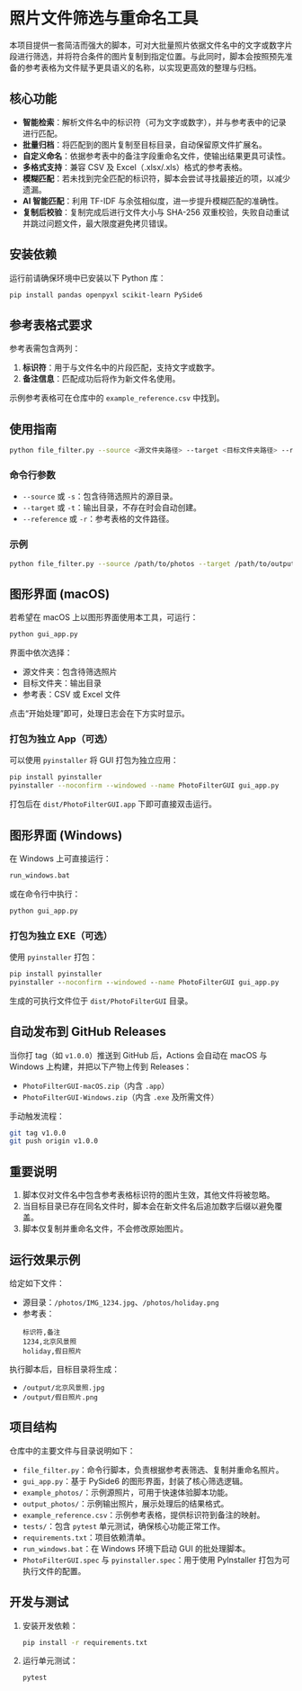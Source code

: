 # 照片文件筛选与重命名工具

本项目提供一套简洁而强大的脚本，可对大批量照片依据文件名中的文字或数字片段进行筛选，并将符合条件的图片复制到指定位置。与此同时，脚本会按照预先准备的参考表格为文件赋予更具语义的名称，以实现更高效的整理与归档。

## 核心功能

- **智能检索**：解析文件名中的标识符（可为文字或数字），并与参考表中的记录进行匹配。
- **批量归档**：将匹配到的图片复制至目标目录，自动保留原文件扩展名。
- **自定义命名**：依据参考表中的备注字段重命名文件，使输出结果更具可读性。
- **多格式支持**：兼容 CSV 及 Excel（.xlsx/.xls）格式的参考表格。
- **模糊匹配**：若未找到完全匹配的标识符，脚本会尝试寻找最接近的项，以减少遗漏。
- **AI 智能匹配**：利用 TF-IDF 与余弦相似度，进一步提升模糊匹配的准确性。
- **复制后校验**：复制完成后进行文件大小与 SHA-256 双重校验，失败自动重试并跳过问题文件，最大限度避免拷贝错误。

## 安装依赖

运行前请确保环境中已安装以下 Python 库：

```bash
pip install pandas openpyxl scikit-learn PySide6
```

## 参考表格式要求

参考表需包含两列：
1. **标识符**：用于与文件名中的片段匹配，支持文字或数字。
2. **备注信息**：匹配成功后将作为新文件名使用。

示例参考表格可在仓库中的 `example_reference.csv` 中找到。

## 使用指南

```bash
python file_filter.py --source <源文件夹路径> --target <目标文件夹路径> --reference <参考表路径>
```

### 命令行参数

- `--source` 或 `-s`：包含待筛选照片的源目录。
- `--target` 或 `-t`：输出目录，不存在时会自动创建。
- `--reference` 或 `-r`：参考表格的文件路径。

### 示例

```bash
python file_filter.py --source /path/to/photos --target /path/to/output --reference example_reference.csv
```

## 图形界面 (macOS)

若希望在 macOS 上以图形界面使用本工具，可运行：

```bash
python gui_app.py
```

界面中依次选择：
- 源文件夹：包含待筛选照片
- 目标文件夹：输出目录
- 参考表：CSV 或 Excel 文件

点击“开始处理”即可，处理日志会在下方实时显示。

### 打包为独立 App（可选）

可以使用 `pyinstaller` 将 GUI 打包为独立应用：

```bash
pip install pyinstaller
pyinstaller --noconfirm --windowed --name PhotoFilterGUI gui_app.py
```

打包后在 `dist/PhotoFilterGUI.app` 下即可直接双击运行。

## 图形界面 (Windows)

在 Windows 上可直接运行：

```bat
run_windows.bat
```

或在命令行中执行：

```bat
python gui_app.py
```

### 打包为独立 EXE（可选）

使用 `pyinstaller` 打包：

```bat
pip install pyinstaller
pyinstaller --noconfirm --windowed --name PhotoFilterGUI gui_app.py
```

生成的可执行文件位于 `dist/PhotoFilterGUI` 目录。

## 自动发布到 GitHub Releases

当你打 tag（如 `v1.0.0`）推送到 GitHub 后，Actions 会自动在 macOS 与 Windows 上构建，并把以下产物上传到 Releases：
- `PhotoFilterGUI-macOS.zip`（内含 `.app`）
- `PhotoFilterGUI-Windows.zip`（内含 `.exe` 及所需文件）

手动触发流程：
```bash
git tag v1.0.0
git push origin v1.0.0
```

## 重要说明

1. 脚本仅对文件名中包含参考表格标识符的图片生效，其他文件将被忽略。
2. 当目标目录已存在同名文件时，脚本会在新文件名后追加数字后缀以避免覆盖。
3. 脚本仅复制并重命名文件，不会修改原始图片。

## 运行效果示例

给定如下文件：
- 源目录：`/photos/IMG_1234.jpg`、`/photos/holiday.png`
- 参考表：
  ```
  标识符,备注
  1234,北京风景照
  holiday,假日照片
  ```

执行脚本后，目标目录将生成：
- `/output/北京风景照.jpg`
- `/output/假日照片.png`

## 项目结构

仓库中的主要文件与目录说明如下：

- `file_filter.py`：命令行脚本，负责根据参考表筛选、复制并重命名照片。
- `gui_app.py`：基于 PySide6 的图形界面，封装了核心筛选逻辑。
- `example_photos/`：示例源照片，可用于快速体验脚本功能。
- `output_photos/`：示例输出照片，展示处理后的结果格式。
- `example_reference.csv`：示例参考表格，提供标识符到备注的映射。
- `tests/`：包含 `pytest` 单元测试，确保核心功能正常工作。
- `requirements.txt`：项目依赖清单。
- `run_windows.bat`：在 Windows 环境下启动 GUI 的批处理脚本。
- `PhotoFilterGUI.spec` 与 `pyinstaller.spec`：用于使用 PyInstaller 打包为可执行文件的配置。

## 开发与测试

1. 安装开发依赖：
   ```bash
   pip install -r requirements.txt
   ```
2. 运行单元测试：
   ```bash
   pytest
   ```


